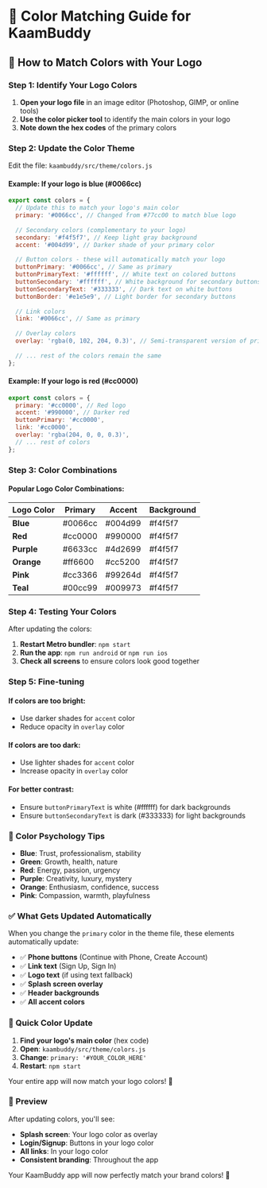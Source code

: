 # 🎨 Color Matching Guide for KaamBuddy

## 🎯 How to Match Colors with Your Logo

### **Step 1: Identify Your Logo Colors**

1. **Open your logo file** in an image editor (Photoshop, GIMP, or online tools)
2. **Use the color picker tool** to identify the main colors in your logo
3. **Note down the hex codes** of the primary colors

### **Step 2: Update the Color Theme**

Edit the file: `kaambuddy/src/theme/colors.js`

#### **Example: If your logo is blue (#0066cc)**

```javascript
export const colors = {
  // Update this to match your logo's main color
  primary: '#0066cc', // Changed from #77cc00 to match blue logo
  
  // Secondary colors (complementary to your logo)
  secondary: '#f4f5f7', // Keep light gray background
  accent: '#004d99', // Darker shade of your primary color
  
  // Button colors - these will automatically match your logo
  buttonPrimary: '#0066cc', // Same as primary
  buttonPrimaryText: '#ffffff', // White text on colored buttons
  buttonSecondary: '#ffffff', // White background for secondary buttons
  buttonSecondaryText: '#333333', // Dark text on white buttons
  buttonBorder: '#e1e5e9', // Light border for secondary buttons
  
  // Link colors
  link: '#0066cc', // Same as primary
  
  // Overlay colors
  overlay: 'rgba(0, 102, 204, 0.3)', // Semi-transparent version of primary
  
  // ... rest of the colors remain the same
};
```

#### **Example: If your logo is red (#cc0000)**

```javascript
export const colors = {
  primary: '#cc0000', // Red logo
  accent: '#990000', // Darker red
  buttonPrimary: '#cc0000',
  link: '#cc0000',
  overlay: 'rgba(204, 0, 0, 0.3)',
  // ... rest of colors
};
```

### **Step 3: Color Combinations**

#### **Popular Logo Color Combinations:**

| Logo Color | Primary | Accent | Background |
|------------|---------|--------|------------|
| **Blue** | #0066cc | #004d99 | #f4f5f7 |
| **Red** | #cc0000 | #990000 | #f4f5f7 |
| **Purple** | #6633cc | #4d2699 | #f4f5f7 |
| **Orange** | #ff6600 | #cc5200 | #f4f5f7 |
| **Pink** | #cc3366 | #99264d | #f4f5f7 |
| **Teal** | #00cc99 | #009973 | #f4f5f7 |

### **Step 4: Testing Your Colors**

After updating the colors:

1. **Restart Metro bundler**: `npm start`
2. **Run the app**: `npm run android` or `npm run ios`
3. **Check all screens** to ensure colors look good together

### **Step 5: Fine-tuning**

#### **If colors are too bright:**
- Use darker shades for `accent` color
- Reduce opacity in `overlay` color

#### **If colors are too dark:**
- Use lighter shades for `accent` color
- Increase opacity in `overlay` color

#### **For better contrast:**
- Ensure `buttonPrimaryText` is white (#ffffff) for dark backgrounds
- Ensure `buttonSecondaryText` is dark (#333333) for light backgrounds

### **🎨 Color Psychology Tips**

- **Blue**: Trust, professionalism, stability
- **Green**: Growth, health, nature
- **Red**: Energy, passion, urgency
- **Purple**: Creativity, luxury, mystery
- **Orange**: Enthusiasm, confidence, success
- **Pink**: Compassion, warmth, playfulness

### **✅ What Gets Updated Automatically**

When you change the `primary` color in the theme file, these elements automatically update:

- ✅ **Phone buttons** (Continue with Phone, Create Account)
- ✅ **Link text** (Sign Up, Sign In)
- ✅ **Logo text** (if using text fallback)
- ✅ **Splash screen overlay**
- ✅ **Header backgrounds**
- ✅ **All accent colors**

### **🚀 Quick Color Update**

1. **Find your logo's main color** (hex code)
2. **Open**: `kaambuddy/src/theme/colors.js`
3. **Change**: `primary: '#YOUR_COLOR_HERE'`
4. **Restart**: `npm start`

Your entire app will now match your logo colors! 🎉

### **📱 Preview**

After updating colors, you'll see:
- **Splash screen**: Your logo color as overlay
- **Login/Signup**: Buttons in your logo color
- **All links**: In your logo color
- **Consistent branding**: Throughout the app

Your KaamBuddy app will now perfectly match your brand colors! 🎨
